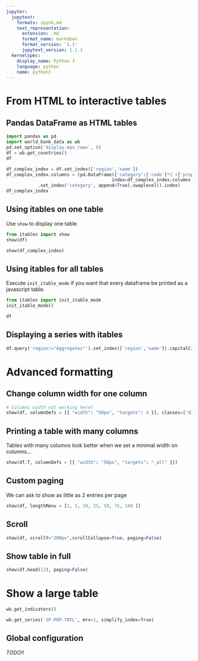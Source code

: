 ```yaml
---
jupyter:
  jupytext:
    formats: ipynb,md
    text_representation:
      extension: .md
      format_name: markdown
      format_version: '1.1'
      jupytext_version: 1.1.1
  kernelspec:
    display_name: Python 3
    language: python
    name: python3
---
```


# From HTML to interactive tables

## Pandas DataFrame as HTML tables

```python
import pandas as pd
import world_bank_data as wb
pd.set_option('display.max_rows', 6)
df = wb.get_countries()
df
```

```python
df_complex_index = df.set_index(['region','name'])
df_complex_index.columns = (pd.DataFrame({'category':['code']*2 +['property']*2 +['localisation']*3}, 
                                        index=df_complex_index.columns.rename('detail'))
            .set_index('category', append=True).swaplevel().index)
df_complex_index
```

## Using itables on one table

Use `show` to display one table.

```python
from itables import show
show(df)
```

```python
show(df_complex_index)
```

## Using itables for all tables

Execute `init_itable_mode` if you want that every dataframe be printed as a javascript table.

```python
from itables import init_itable_mode
init_itable_mode()
```

```python
df
```

## Displaying a series with itables

```python
df.query('region!="Aggregates"').set_index(['region','name']).capitalCity
```

# Advanced formatting

## Change column width for one column

```python
# Columns width not working here?
show(df, columnDefs = [{ "width": "50px", "targets": 4 }], classes=['display', 'nowrap'])
```

## Printing a table with many columns

Tables with many columns look better when we set a minimal width on columns...

```python
show(df.T, columnDefs = [{ "width": "50px", "targets": "_all" }])
```

## Custom paging

We can ask to show as little as 2 entries per page

```python
show(df, lengthMenu = [2, 5, 10, 25, 50, 75, 100 ])
```

## Scroll

```python
show(df, scrollY="200px",scrollCollapse=True, paging=False)
```

## Show table in full

```python
show(df.head(12), paging=False)
```

# Show a large table

```python
wb.get_indicators()
```

```python
wb.get_series('SP.POP.TOTL', mrv=1, simplify_index=True)
```

## Global configuration

*TODO!!*

